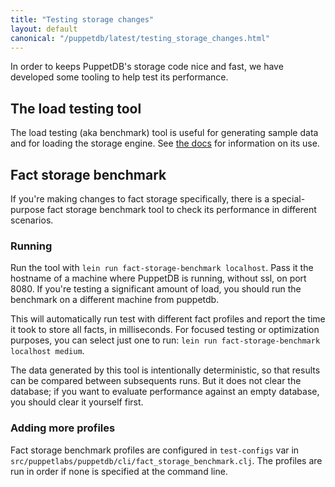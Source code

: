 ```yaml
---
title: "Testing storage changes"
layout: default
canonical: "/puppetdb/latest/testing_storage_changes.html"
---
```


In order to keeps PuppetDB's storage code nice and fast, we have developed some
tooling to help test its performance.

## The load testing tool

The load testing (aka benchmark) tool is useful for generating sample data and
for loading the storage engine. See [the docs](load_testing_tool.markdown) for
information on its use.

## Fact storage benchmark

If you're making changes to fact storage specifically, there is a
special-purpose fact storage benchmark tool to check its performance in
different scenarios.

### Running
Run the tool with `lein run fact-storage-benchmark localhost`. Pass it the
hostname of a machine where PuppetDB is running, without ssl, on port 8080. If
you're testing a significant amount of load, you should run the benchmark on a
different machine from puppetdb.

This will automatically run test with different fact profiles and report the
time it took to store all facts, in milliseconds. For focused testing or
optimization purposes, you can select just one to run: `lein run
fact-storage-benchmark localhost medium`.

The data generated by this tool is intentionally deterministic, so that results
can be compared between subsequents runs. But it does not clear the database; if
you want to evaluate performance against an empty database, you should clear it
yourself first.

### Adding more profiles
Fact storage benchmark profiles are configured in `test-configs` var in
`src/puppetlabs/puppetdb/cli/fact_storage_benchmark.clj`. The profiles are run
in order if none is specified at the command line.
